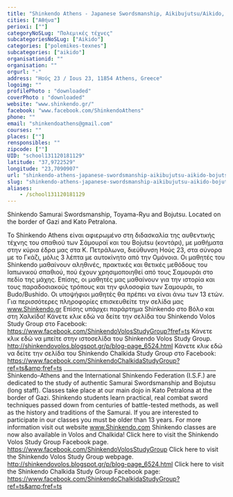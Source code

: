 ```yaml
---
title: "Shinkendo Athens - Japanese Swordsmanship, Aikibujutsu/Aikido, Bojutsu"
cities: ["Αθήνα"]
perioxi: [""]
categoryNoSLug: "Πολεμικές τέχνες"
subcategoriesNoSLug: ["Aikido"]
categories: ["polemikes-texnes"]
subcategories: ["aikido"]
organisationid: ""
organisation: ""
orgurl: "-"
address: "Ηούς 23 / Ious 23, 11854 Athens, Greece"
logoimg: ""
profilePhoto : "downloaded"
coverPhoto : "downloaded"
website: "www.shinkendo.gr/"
facebook: "www.facebook.com/ShinkendoAthens"
phone: ""
email: "shinkendoathens@gmail.com"
courses: ""
places: [""]
rensponsibles: ""
zipcode: [""]
UID: "school131120181129"
latitude: "37,9722529"
longitude: "23,7090907"
url: "shinkendo-athens-japanese-swordsmanship-aikibujutsu-aikido-bojutsu/athina/polemikes-texnes/aikido"
slug: "shinkendo-athens-japanese-swordsmanship-aikibujutsu-aikido-bojutsu"
aliases:
    - /school131120181129
---
```



Shinkendo Samurai Swordsmanship, Toyama-Ryu and Bojutsu. Located on the border of Gazi and Kato Petralona.

Το Shinkendo Athens είναι αφιερωμένο στη διδασκαλία της αυθεντικής τέχνης του σπαθιού των Σάμουραϊ και του Bojutsu (κοντάρι), με μαθήματα στην κύρια έδρα μας στα Κ. Πετράλωνα, διεύθυνση Ηούς 23, στα σύνορα με το Γκάζι, μόλις 3 λέπτα με αυτοκίνητο από την Ομόνοια. Οι μαθητές του Shinkendo μαθαίνουν αληθινές, πρακτικές και θετικές μεθόδους του Ιαπωνικού σπαθιού, πού έχουν χρησιμοποιηθεί από τους Σαμουράι στο πεδίο της μάχης. Επίσης, οι μαθητές μας μαθαίνουν για την ιστορία και τους παραδοσιακούς τρόπους και την φιλοσοφία των Σαμουράι, το Budo/Bushido. Οι υποψήφιοι μαθητές θα πρέπει να είναι άνω των 13 ετών. Για περισσότερες πληροφορίες επισκευθείτε την σελίδα μας www.Shinkendo.gr Επίσης υπάρχει παράρτημα Shinkendo στο Βόλο και στη Χαλκίδα! Κάνετε κλικ εδώ να δείτε την σελίδα του Shinkendo Volos Study Group στο Facebook: https://www.facebook.com/ShinkendoVolosStudyGroup?fref=ts Κάνετε κλικ εδώ να μπείτε στην ιστοσελίδα του Shinkendo Volos Study Group. http://shinkendovolos.blogspot.gr/p/blog-page_6524.html Κάνετε κλικ εδώ να δείτε την σελίδα του Shinkendo Chalkida Study Group στο Facebook: https://www.facebook.com/ShinkendoChalkidaStudyGroup?ref=ts&amp;fref=ts _______________________________________________________ Shinkendo-Athens and the International Shinkendo Federation (I.S.F.) are dedicated to the study of authentic Samurai Swordsmanship and Bojutsu (long staff). Classes take place at our main dojo in Kato Petralona at the border of Gazi. Shinkendo students learn practical, real combat sword techniques passed down from centuries of battle-tested methods, as well as the history and traditions of the Samurai. If you are interested to participate in our classes you must be older than 13 years. For more information visit out website www.Shinkendo.com Shinkendo classes are now also available in Volos and Chalkida! Click here to visit the Shinkendo Volos Study Group Facebook page. https://www.facebook.com/ShinkendoVolosStudyGroup Click here to visit the Shinkendo Volos Study Group webpage. http://shinkendovolos.blogspot.gr/p/blog-page_6524.html Click here to visit the Shinkendo Chalkida Study Group Facebook page: https://www.facebook.com/ShinkendoChalkidaStudyGroup?ref=ts&amp;fref=ts